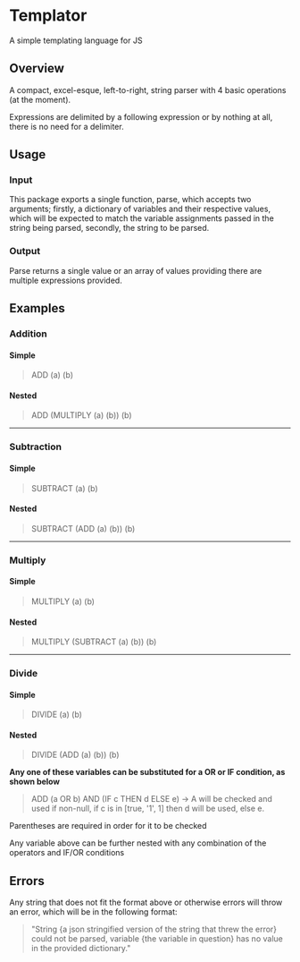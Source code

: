 # Templator
A simple templating language for JS

## Overview

A compact, excel-esque, left-to-right, string parser with 4 basic operations (at the moment).

Expressions are delimited by a following expression or by nothing at all, there is no need for a delimiter.

## Usage

### Input

This package exports a single function, parse, which accepts two arguments; firstly, a dictionary of variables and their respective values, which will be expected to match the variable assignments passed in the string being parsed, secondly, the string to be parsed.

### Output

Parse returns a single value or an array of values providing there are multiple expressions provided.

## Examples

### Addition

#### Simple
> ADD (a) (b)

#### Nested
> ADD (MULTIPLY (a) (b)) (b)

<hr/>

### Subtraction

#### Simple
> SUBTRACT (a) (b)

#### Nested
> SUBTRACT (ADD (a) (b)) (b)

<hr/>

### Multiply

#### Simple
> MULTIPLY (a) (b)

#### Nested
> MULTIPLY (SUBTRACT (a) (b)) (b)

<hr/>

### Divide

#### Simple
> DIVIDE (a) (b)

#### Nested
> DIVIDE (ADD (a) (b)) (b)

**Any one of these variables can be substituted for a OR or IF condition, as shown below**

> ADD (a OR b) AND (IF c THEN d ELSE e) -> A will be checked and used if non-null, if c is in [true, '1', 1] then d will be used, else e.

Parentheses are required in order for it to be checked

Any variable above can be further nested with any combination of the operators and IF/OR conditions

## Errors

Any string that does not fit the format above or otherwise errors will throw an error, which will be in the following format:

> "String {a json stringified version of the string that threw the error} could not be parsed, variable {the variable in question} has no value in the provided dictionary."
